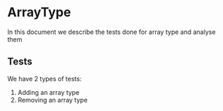# ArrayType

In this document we describe the tests done for array type and analyse them

## Tests

We have 2 types of tests:

1. Adding an array type
2. Removing an array type
